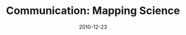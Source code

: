---
date: 2010-12-23
title: "Communication: Mapping Science"
source: Nature
sourceUrl: https://www.nature.com/articles/4681037a
pdfLink: 20101223-mapping-science.pdf
---
